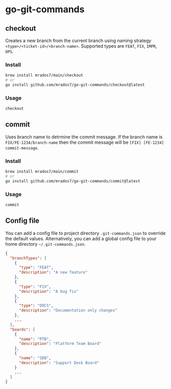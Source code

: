 # go-git-commands

## checkout

Creates a new branch from the current branch using naming strategy `<type>/<ticket-id>/<branch-name>`.
Supported types are `FEAT`, `FIX`, `IMPR`, `OPS`.

### Install

```bash
brew install mrados7/main/checkout
# or	
go install github.com/mrados7/go-git-commands/checkout@latest
```

### Usage

```bash
checkout
```

## commit

Uses branch name to detrmine the commit message.
If the branch name is `FIX/FE-1234/branch-name` then the commit message will be `[FIX] [FE-1234] commit-message`.

### Install

```bash
brew install mrados7/main/commit
# or	
go install github.com/mrados7/go-git-commands/commit@latest
```

### Usage

```bash
commit
```

## Config file

You can add a config file to project directory `.git-commands.json` to override the default values.
Alternatively, you can add a global config file to your home directory `~/.git-commands.json`.

```json
{
  "branchTypes": [
    {
      "type": "FEAT",
      "description": "A new feature"
    },
    {
      "type": "FIX",
      "description": "A bug fix"
    },
    {
      "type": "DOCS",
      "description": "Documentation only changes"
    },
    ...
  ],
  "boards": [
    {
      "name": "PTB",
      "description": "Platform Team Board"
    },
    {
      "name": "SDB",
      "description": "Support Desk Board"
    }
    ...
  ]
}

```
